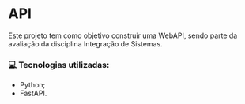 # API
Este projeto tem como objetivo construir uma WebAPI, sendo parte da avaliação da disciplina Integração de Sistemas.

### :computer: Tecnologias utilizadas:
- Python;
- FastAPI.